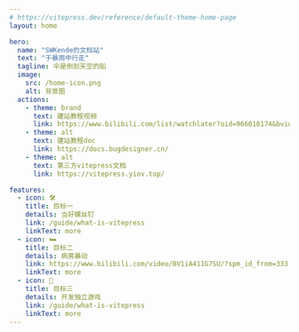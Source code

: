 ```yaml
---
# https://vitepress.dev/reference/default-theme-home-page
layout: home

hero:
  name: "SWKende的文档站"
  text: "于暴雨中行走"
  tagline: 伞是倒划天空的船
  image:
    src: /home-icon.png
    alt: 背景图
  actions:
    - theme: brand
      text: 建站教程视频
      link: https://www.bilibili.com/list/watchlater?oid=966018174&bvid=BV1XW4y1w7bc&spm_id_from=333.1007.top_right_bar_window_view_later.content.click
    - theme: alt
      text: 建站教程doc
      link: https://docs.bugdesigner.cn/
    - theme: alt
      text: 第三方vitepress文档
      link: https://vitepress.yiov.top/

features:
  - icon: 🛠️
    title: 目标一
    details: 当好螺丝钉
    link: /guide/what-is-vitepress
    linkText: more
  - icon: 🛏️
    title: 目标二
    details: 病房暴动
    link: https://www.bilibili.com/video/BV1iA411G7SU/?spm_id_from=333.788&vd_source=e36103031144dca10ac67f24e861ac18
    linkText: more
  - icon: 🌟
    title: 目标三
    details: 开发独立游戏
    link: /guide/what-is-vitepress
    linkText: more
---
```

